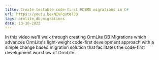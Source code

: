 ```yaml
---
title: Create testable code-first RDBMS migrations in C#
url: https://youtu.be/NIVFqute7JQ
tags: ormlite,db,migrations
date: 13-10-2022
---
```


In this video we'll walk through creating OrmLite DB Migrations which advances OrmLite's light-weight code-first development 
approach with a simple change based migration solution that facilitates the code-first development workflow of OrmLite.
